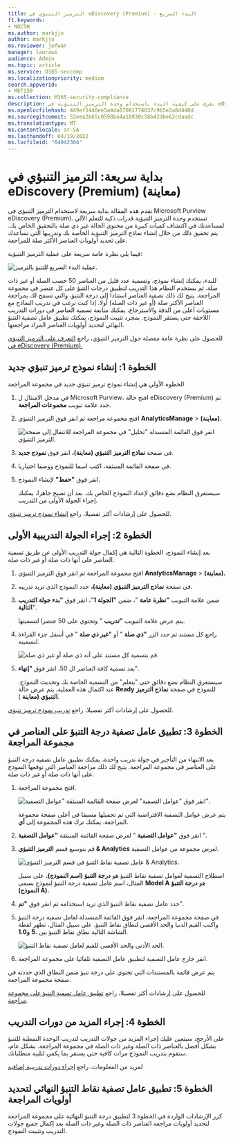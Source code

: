 ```yaml
---
title: الترميز التنبؤي في eDiscovery (Premium) - البدء السريع
f1.keywords:
- NOCSH
ms.author: markjjo
author: markjjo
ms.reviewer: jefwan
manager: laurawi
audience: Admin
ms.topic: article
ms.service: O365-seccomp
ms.localizationpriority: medium
search.appverid:
- MET150
ms.collection: M365-security-compliance
description: تعرف على كيفية البدء باستخدام وحدة الترميز التنبؤية في eDiscovery (Premium). ترشدك هذه المقالة خلال العملية الشاملة لاستخدام الترميز التنبؤي لتحديد المحتوى في مجموعة المراجعة الأكثر صلة بالتحقيق الخاص بك.
ms.openlocfilehash: 449ef5446ee5a4da87081774037c9b5e2a8d440d
ms.sourcegitcommit: 52eea2b65c0598ba4a1b930c58b42dbe62cdaadc
ms.translationtype: MT
ms.contentlocale: ar-SA
ms.lasthandoff: 04/19/2022
ms.locfileid: "64942304"
---
```

# <a name="quick-start-predictive-coding-in-ediscovery-premium-preview"></a>بداية سريعة: الترميز التنبؤي في eDiscovery (Premium) (معاينة)

تقدم هذه المقالة بداية سريعة لاستخدام الترميز التنبؤي في Microsoft Purview eDiscovery (Premium). تستخدم وحدة الترميز التنبؤية قدرات ذكية للتعلم الآلي لمساعدتك في اكتشاف كميات كبيرة من محتوى الحالة غير ذي صلة بالتحقيق الخاص بك. يتم تحقيق ذلك من خلال إنشاء نماذج الترميز التنبؤية الخاصة بك وتدريبها التي تساعدك على تحديد أولويات العناصر الأكثر صلة للمراجعة.

فيما يلي نظرة عامة سريعة على عملية الترميز التنبؤية:

![عملية البدء السريع للتنبؤ بالترميز.](..\media\PredictiveCodingQuickStartProcess.png)

للبدء، يمكنك إنشاء نموذج، وتسمية عدد قليل من العناصر 50 حسب الصلة أو غير ذات صلة. ثم يستخدم النظام هذا التدريب لتطبيق درجات التنبؤ على كل عنصر في مجموعة المراجعة. يتيح لك ذلك تصفية العناصر استنادا إلى درجة التنبؤ، والتي تسمح لك بمراجعة العناصر الأكثر صلة (أو غير ذات الصلة) أولا. إذا كنت ترغب في تدريب النماذج مع مستويات أعلى من الدقة والاسترجاع، يمكنك متابعة تسمية العناصر في دورات التدريب اللاحقة حتى يستقر النموذج. بمجرد تثبيت النموذج، يمكنك تطبيق عامل تصفية التنبؤ النهائي لتحديد أولويات العناصر المراد مراجعتها.

للحصول على نظرة عامة مفصلة حول الترميز التنبؤي، راجع [التعرف على الترميز التنبؤي في eDiscovery (Premium).](predictive-coding-overview.md)

## <a name="step-1-create-a-new-predictive-coding-model"></a>الخطوة 1: إنشاء نموذج ترميز تنبؤي جديد

الخطوة الأولى هي إنشاء نموذج ترميز تنبؤي جديد في مجموعة المراجعة

1. في مدخل الامتثال ل Microsoft Purview، افتح حالة eDiscovery (Premium) ثم حدد علامة تبويب **مجموعات المراجعة**.

2. افتح مجموعة مراجعة ثم انقر فوق الترميز التنبؤي **AnalyticsManage** >  **(معاينة).**

   ![انقر فوق القائمة المنسدلة "تحليل" في مجموعة المراجعة للانتقال إلى صفحة الترميز التنبؤي.](..\media\ManagePredictiveCoding.png)

3. في صفحة **نماذج الترميز التنبؤي (معاينة)،** انقر فوق **نموذج جديد**.

4. في صفحة القائمة المنبثقة، اكتب اسما للنموذج ووصفا اختياريا.

5. انقر فوق **"حفظ"** لإنشاء النموذج.

   سيستغرق النظام بضع دقائق لإعداد النموذج الخاص بك. بعد أن تصبح جاهزا، يمكنك إجراء الجولة الأولى من التدريب.

للحصول على إرشادات أكثر تفصيلا، راجع [إنشاء نموذج ترميز تنبؤي](predictive-coding-create-model.md).

## <a name="step-2-perform-the-first-training-round"></a>الخطوة 2: إجراء الجولة التدريبية الأولى

بعد إنشاء النموذج، الخطوة التالية هي إكمال جولة التدريب الأولى عن طريق تسمية العناصر على أنها ذات صلة أو غير ذات صلة.

1. افتح مجموعة المراجعة ثم انقر فوق الترميز التنبؤي **AnalyticsManage** >  **(معاينة).**

2. في صفحة **نماذج الترميز التنبؤي (معاينة)،** حدد النموذج الذي تريد تدريبه.

3. ضمن علامة التبويب **"نظرة عامة** "، ضمن **"الجولة 1**"، انقر فوق **"بدء جولة التدريب التالية**".

   يتم عرض علامة التبويب **"تدريب** " وتحتوي على 50 عنصرا لتسميتها.

4. راجع كل مستند ثم حدد الزر **"ذي صلة** " أو **"غير ذي صلة** " في أسفل جزء القراءة لتسميته.

   ![قم بتسمية كل مستند على أنه ذي صلة أو غير ذي صلة.](..\media\TrainModel1.png)

5. بعد تسمية كافة العناصر ال 50، انقر فوق **"إنهاء**".

    سيستغرق النظام بضع دقائق حتى "يتعلم" من التسمية الخاصة بك وتحديث النموذج. عند اكتمال هذه العملية، يتم عرض حالة **Ready** للنموذج في صفحة **نماذج الترميز التنبؤي (معاينة** ).

للحصول على إرشادات أكثر تفصيلا، راجع [تدريب نموذج ترميز تنبؤي](predictive-coding-train-model.md).

## <a name="step-3-apply-the-prediction-score-filter-to-items-in-review-set"></a>الخطوة 3: تطبيق عامل تصفية درجة التنبؤ على العناصر في مجموعة المراجعة

بعد الانتهاء من التأجير في جولة تدريب واحدة، يمكنك تطبيق عامل تصفية درجة التنبؤ على العناصر في مجموعة المراجعة. يتيح لك ذلك مراجعة العناصر التي توقعها النموذج على أنها ذات صلة أو غير ذات صلة.   

1. افتح مجموعة المراجعة.

   ![انقر فوق "عوامل التصفية" لعرض صفحة القائمة المنبثقة "عوامل التصفية".](..\media\PredictionScoreFilter0.png)

   يتم عرض عوامل التصفية الافتراضية التي تم تحميلها مسبقا في أعلى صفحة مجموعة المراجعة. يمكنك ترك هذه المجموعة إلى **أي**.

2. انقر فوق **"عوامل التصفية** " لعرض صفحة القائمة المنبثقة **"عوامل التصفية** ".

3. قم بتوسيع قسم **الترميز التنبؤي & Analytics** لعرض مجموعة من عوامل التصفية.

      ![عامل تصفية نقاط التنبؤ في قسم الترميز التنبؤي & Analytics.](..\media\PredictionScoreFilter1.png)

   اصطلاح التسمية لعوامل تصفية نقاط التنبؤ هو **درجة التنبؤ (اسم النموذج).** على سبيل المثال، اسم عامل تصفية درجة التنبؤ لنموذج يسمى **Model A** هو **درجة التنبؤ (النموذج A).**

4. حدد عامل تصفية نقاط التنبؤ الذي تريد استخدامه ثم انقر فوق **"تم**".

5. في صفحة مجموعة المراجعة، انقر فوق القائمة المنسدلة لعامل تصفية درجة التنبؤ واكتب القيم الدنيا والحد الأقصى لنطاق نقاط التنبؤ. على سبيل المثال، تظهر لقطة الشاشة التالية نطاق نقاط التنبؤ بين **.5** **و1.0**.

   ![الحد الأدنى والحد الأقصى للقيم لعامل تصفية نقاط التنبؤ.](..\media\PredictionScoreFilter2.png)

6. انقر خارج عامل التصفية لتطبيق عامل التصفية تلقائيا على مجموعة المراجعة.

  يتم عرض قائمة بالمستندات التي تحتوي على درجة تنبؤ ضمن النطاق الذي حددته في صفحة مجموعة المراجعة.

للحصول على إرشادات أكثر تفصيلا، راجع [تطبيق عامل تصفية التنبؤ على مجموعة مراجعة](predictive-coding-apply-prediction-filter.md).

## <a name="step-4-perform-more-training-rounds"></a>الخطوة 4: إجراء المزيد من دورات التدريب

على الأرجح، سيتعين عليك إجراء المزيد من جولات التدريب لتدريب الوحدة النمطية للتنبؤ بشكل أفضل بالعناصر ذات الصلة وغير ذات الصلة في مجموعة المراجعة. بشكل عام، ستقوم بتدريب النموذج مرات كافية حتى يستقر بما يكفي لتلبية متطلباتك.

لمزيد من المعلومات، راجع [إجراء دورات تدريبية إضافية](predictive-coding-train-model.md#perform-additional-training-rounds)

## <a name="step-5-apply-the-final-prediction-score-filter-to-prioritize-review"></a>الخطوة 5: تطبيق عامل تصفية نقاط التنبؤ النهائي لتحديد أولويات المراجعة

كرر الإرشادات الواردة في الخطوة 3 لتطبيق درجة التنبؤ النهائية على مجموعة المراجعة لتحديد أولويات مراجعة العناصر ذات الصلة وغير ذات الصلة بعد إكمال جميع جولات التدريب وتثبيت النموذج.

